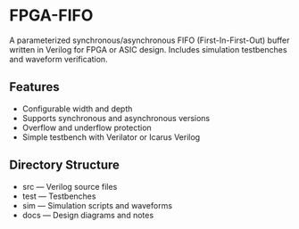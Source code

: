 # FPGA-FIFO
A parameterized synchronous/asynchronous FIFO (First-In-First-Out) buffer written in Verilog for FPGA or ASIC design.
Includes simulation testbenches and waveform verification.

## Features
* Configurable width and depth 
* Supports synchronous and asynchronous versions 
* Overflow and underflow protection 
* Simple testbench with Verilator or Icarus Verilog 

## Directory Structure
* src — Verilog source files
* test — Testbenches  
* sim — Simulation scripts and waveforms  
* docs — Design diagrams and notes 
